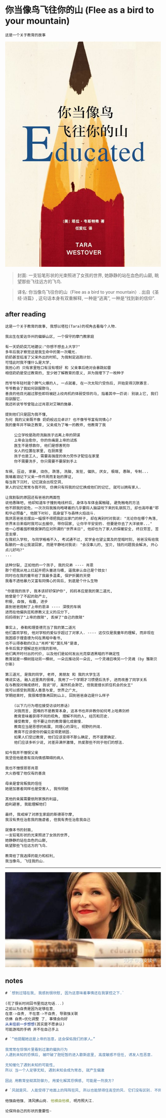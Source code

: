 # 你当像鸟飞往你的山 (Flee as a bird to your mountain)

    这是一个关于教育的故事

![img](res/educated.jpeg)

> 封面: 一支铅笔形状的光束照进了女孩的世界, 她静静的站在血色的山巅, 眺望那些飞往远方的飞鸟.

> 译名: 你当像鸟飞往你的山（Flee as a bird to your mountain）. 出自《圣经·诗篇》, 这句话本身有双重解释, 一种是“逃离”, 一种是“找到新的信仰”.

## after reading

    这是一个关于教育的故事, 我想以塔拉(Tara)的视角去看每个人物.

    我出生在爱达华州的偏僻山区, 一个保守的摩门教家庭

    有一天奶奶突兀地建议:"你想不想去上大学?"
    多年后我才察觉这是我生命中的第一次曙光.
    奶奶甚至掐准了父亲外出的时机, 为我制定逃跑计划.
    可惜此时我不懂什么是大学, 
    我担心的 只有家里牲口有没有喂好 和 父亲事后绝对会暴跳如雷 
    相信奶奶是受过教育的, 至少她了解教育的意义, 并为我埋下了一枚种子
    
    而爷爷年轻时是个脾气火爆的人, 一点就着, 在一次太阳穴受伤后, 开始变得沉默寡言.
    爷爷教会了我如何驯服野马, 
    善良的他目光越过那些即将被赶上绞肉机的体弱受惊的马, 指着其中一匹说: 别装上它, 我们将驯服它.
    我还听说爷爷曾阻止过肖恩对艾琳的施暴.

    提到他们只是因为我不懂, 
    为何 我的父亲既不像 奶奶般远见卓识? 也不像爷爷富有同情心?
    我的童年并不缺乏教育, 父亲成为了唯一的教师, 他教育了我
 
        公立学校是政府洗脑孩子远离上帝的阴谋
        上帝会治愈你, 你的伤痛是上帝的试炼
        医生不是想救你, 他们是想害死你
        女人的位置在家里, 在厨房里
        孩子也是工人, 需要高强度的体力劳作才配住在家里
        你不需要洗手, 你只需要不要尿到手上

    车祸, 压迫, 家暴, 烧伤, 跌落, 洗脑, 发狂, 偏执, 厌女, 极端, 愚昧, 专制...
    我噙着泪记下父亲一件件周而复始的罪证,
    每当我下沉时, 记忆就会出现空洞, 
    家人的记忆常常与我不同, 仿佛只有将我的记忆换成他们的记忆, 就可以拥有家人.

    让我割裂的原因还有爸爸的两面性
    说他愚昧吧, 他却知道车子撞到电线杆后, 身体与车体金属触碰, 避免触电的方法
    他不顾我的安危，一次次将我推向咆哮着的几乎要将人脑袋咬下来的轧钢剪刀, 却也高呼着"耶和华必预备", 他脱下衬衫, 孤身留下与森林火焰战斗. 
    我厌恶爸爸总摆出一幅恨不得把我赶出家门的样子, 却在离别时对我说: "无论你在哪个角落, 世界末日来临时我可以去接你, 带你回家, 让你平平安安的. 但要是你去了大洋彼岸..."
    他一心想着囤积粮食弹药应对所谓的"世界末日", 他却也为了家人的保暖安全, 终日劳苦, 苦苦支撑.
    在我初入学校, 与同学格格不入, 考试通不过, 奖学金也望尘莫及的至暗时刻, 爸爸没有给我酝酿的一击让我滚回家, 而是平静地对我说: "会没事儿的, 宝贝, 钱的问题我会解决, 开心点儿好吗?"
    ...

    这种分裂, 正如他的一个孩子, 我的兄弟 ---- 肖恩
    那个把我从地上扛起并把头塞进马桶, 逼我承认自己是个妓女!
    同时也在我的童年给了我最多温柔, 保护折翼的天使
    我看不透他暴力又富有同情心的背后, 到底是个什么生物

    "你是我的孩子, 我本该好好保护你", 妈妈本应是我的第二道光,
    她曾是个了不起的助产士, 
    积极, 自强, 有趣, 进步
    直到爸爸炮制了上帝的恩泽 ---- 深夜的车祸
    进而在他偏执狂和原教义主义的瓜分下,
    妈妈得到了"上帝的救赎", 丢掉了"自己的救赎"

    事实上, 泰勒和理查德充当了我的第二道光
    他们喜欢学校, 他对学校的爱似乎超过了对家人. ---- 这仅仅是我童年的理解, 而非现在
    我困惑于理查德为何在黑暗中看书, 
    也不认得泰勒的CD上"肖邦"和"莫扎特"是谁,
    多年后我才理解这些对我的影响,
    他们离开时付出的代价, 以及他们是如何发出光亮穿透黑暗的不确定性
    教育就是一棵树摇动另一棵树, 一朵云推动另一朵云, 一个灵魂召唤另一个灵魂 (by 雅斯贝尔斯)

    第三道光, 是我的同学, 老师, 男朋友 和 我的大学生活
    噢说实话, 融入这里真的很难, 我用了一个学期才习惯便后洗手, 进而改善了同学关系
    在与教授对赌成绩时, 我说"好, 虽然机会渺茫, 但我是擅长抓住机会的女王"
    我可以感受到周围人善意与爱, 世界之广大, 
    学期结束时, 我很难想象再回到山上, 回到爸爸身边是什么样子

        (以下几行为塔拉接受访谈时原话)
        对我而言, 困难的不是教育本身, 这本书也并非教你如何考上哈弗剑桥
        教育意味着获得不同的视角, 理解不同的人, 经历和历史. 
        接受教育, 但不要让你的教育僵化成傲慢. 
        教育应当是思想的拓展, 同理心的深化, 视野的开阔. 
        教育不应该使你的偏见变得更顽固. 
        如果人们受过教育, 他们应该变得不那么确定, 而不是更确定. 
        他们应该多听少说, 对差异满怀激情, 热爱那些不同于他们的想法. 

    如今我并不憎恨父亲
    我坚信他是患有双向情感障碍的病人

    我也不憎恨哥哥肖恩
    大火吞噬了他仅有的善良

    母亲是曾背叛我的信任
    她是加害者同样也是受害人, 我怜悯她

    其他的亲属需要依附家族的利益, 
    趋利避害, 我能理解他们

    最终, 我戒掉了对原生家庭的斯德哥尔摩,
    我没有责任治愈我的施虐者, 但我有责任治愈我自己

    就像本书的封面, 
    一支铅笔形状的光束照进了女孩的世界, 
    她静静的站在血色的山巅, 
    眺望那些飞往远方的飞鸟.

    教育给了我选择的能力和权利,
    我当像鸟, 飞往我的山.

---

![img](res/tara.jpeg)

## notes

```js
# `想到过错在我, 我感到很欣慰, 因为这意味着事情还在我掌控之下.`

(花了很长时间回书里找这句话...) 
之前以为自责是因为足够在意,
在意->自责, 不在意->不自责, 导致强关联
仿佛 自责=优化调整 了, 事情会向好
从未往前一步想想(其实是不愿承认)
可能游戏的手柄 并不在自己手上
```

```js
# `“他提醒她这是上帝的旨意，这会保佑我们的家人。”

我常常在惊悚片里看到过激的偏执行为
人遇到未知的恐惧后, 被吓破了胆短暂的进入歇斯底里, 高度敏感不信任, 诱发人性恶意.

无知催化了遇到未知的可能性, 
所以 当一个人足够无知, 遇到未知会成为常态, 就产生偏激

因此 用教育垒砌其防御力, 用爱化解其恐惧感, 可能是一剂良方?
```

```js
# `风就是风. 人能受得了地面上的阵阵狂风, 所以也能禁得住高空的风. 它们没有区别. 不同的是头脑中怎么想. 我只是站着, 你却都降低身体, 试图弥补, 因为高处让你害怕. 但蹲着走和侧身走并不自然, 这样反而让自己变得脆弱. 如果能控制住恐慌, 这风就不值一提了.`

他强由他强, 清风拂山岗. 他横由他横, 明月照大江.

论保持自己的形状的重要性~
```